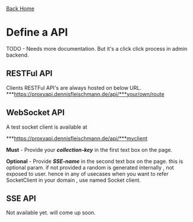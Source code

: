 [Back Home](index.md)
# Define a API
TODO - Needs more documentation. But it's a click click process in admin backend.

## RESTFul API <a name="restful">
Clients RESTFul API's are always hosted on below URL.
***https://proxyapi.dennisfleischmann.de/api/***your/own/route &nbsp;&nbsp;

## WebSocket API <a name="websock">
A test socket client is available at &nbsp;&nbsp;

***https://proxyapi.dennisfleischmann.de/api/***myclient

**Must** - Provide your ***collection-key*** in the first text box on the page. 


**Optional** - Provide ***SSE-name*** in the second text box on the page. this is optional param. if not provided a random is generated internally , not exposed to user. hence in any of usecases when you want to refer SocketClient in your domain , use named Socket client.

## SSE API <a name="sse">
Not available yet. will come up soon.


